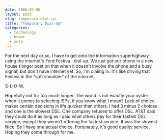 ```yaml
---
date: 2006-07-06
layout: post
slug: temporary-dial-up
title: "Temporary Dial-Up"
categories:
  - technology
  - humor
  - meta
---
```


For the next day or so, I have to get onto the information superhighway using the internet's Ford Festiva...dial-up. We just got our phone in a new house (longer post on that when it doesn't involve the phone and a busy signal) but don't have internet yet. So, I'm dialing in. It's like driving that Festiva in the "soft shoulder" of the internet.

S-L-O-W.

Hopefully not for too much longer. The world is not exactly your oyster when it comes to selecting ISPs, if you know what I mean? Lack of choice makes certain decisions in life quicker than others. I had 3 minus 2 choices and one is the slowest DSL. One company refused to offer DSL. AT&amp;T said they could do it as long as I paid what others pay for their fastest DSL service, except they weren't offering the fastest service. It was the slowest. Nice. So I have one actual choice. Fortunately, it's good quality service. Hoping they come through for me.
